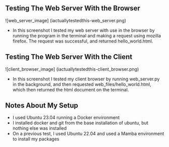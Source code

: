 ## Testing The Web Server With the Browser
![web_server_image] (iactuallytestedthis-web_server.png)
* In this screenshot I tested my web server with use in the browser by running the program in the terminal
  and making a request using mozilla firefox. The request was successful, and returned hello_world.html.

## Testing The Web Server With the Client
![client_browser_image] (iactuallytestedthis-client_browser.png)
* In this screenshot I tested my client browser by running web_server.py in the background,
  and then requested web_files/hello_world.html, which then returned the html document on the terminal.

## Notes About My Setup
* I used Ubuntu 23.04 running a Docker environment
* I installed docker and git from the base installation of ubuntu, but nothing else was installed
* On a previous test, I used Ubuntu 22.04 and used a Mamba environment to install my packages
